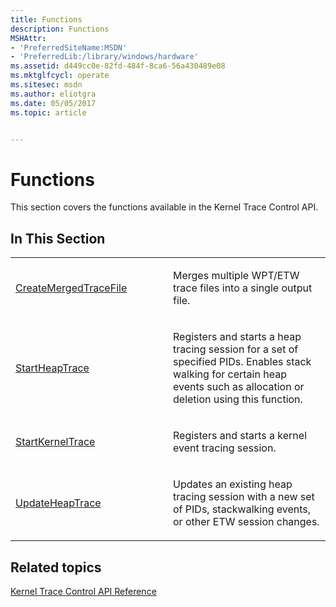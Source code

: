 ```yaml
---
title: Functions
description: Functions
MSHAttr:
- 'PreferredSiteName:MSDN'
- 'PreferredLib:/library/windows/hardware'
ms.assetid: d449cc0e-82fd-484f-8ca6-56a430489e08
ms.mktglfcycl: operate
ms.sitesec: msdn
ms.author: eliotgra
ms.date: 05/05/2017
ms.topic: article


---
```


# Functions


This section covers the functions available in the Kernel Trace Control API.

## In This Section


<table>
<colgroup>
<col width="50%" />
<col width="50%" />
</colgroup>
<tbody>
<tr class="odd">
<td><p><a href="createmergedtracefile.md" data-raw-source="[CreateMergedTraceFile](createmergedtracefile.md)">CreateMergedTraceFile</a></p></td>
<td><p>Merges multiple WPT/ETW trace files into a single output file.</p></td>
</tr>
<tr class="even">
<td><p><a href="startheaptrace.md" data-raw-source="[StartHeapTrace](startheaptrace.md)">StartHeapTrace</a></p></td>
<td><p>Registers and starts a heap tracing session for a set of specified PIDs. Enables stack walking for certain heap events such as allocation or deletion using this function.</p></td>
</tr>
<tr class="odd">
<td><p><a href="startkerneltrace.md" data-raw-source="[StartKernelTrace](startkerneltrace.md)">StartKernelTrace</a></p></td>
<td><p>Registers and starts a kernel event tracing session.</p></td>
</tr>
<tr class="even">
<td><p><a href="updateheaptrace.md" data-raw-source="[UpdateHeapTrace](updateheaptrace.md)">UpdateHeapTrace</a></p></td>
<td><p>Updates an existing heap tracing session with a new set of PIDs, stackwalking events, or other ETW session changes.</p></td>
</tr>
</tbody>
</table>

 

## Related topics


[Kernel Trace Control API Reference](kernel-trace-control-api-reference.md)

 

 








